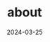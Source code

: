 ---
# Leave the homepage title empty to use the site title
title: about
date: 2024-03-25
type: landing

sections:

  - block: features
    content:
      title: goal
      text: <br><span style="font-size:125%">My current interests are game development, artificial intelligence, VR content development, and quantum computing. My goal is to develop VR game content that provides users with a highly realistic experience, similar to the real world. To achieve this, I am interested in artificial intelligence technology that enables characters within the game to interact with users in realistic ways, as well as quantum computing technology that can meet the high-quality specifications required for developing such immersive games.</span>


  - block: features
    content:
      title: information
      text: |-
        <br> <span style="font-size:95%">Affiliation: Department of Computer Science, Jeonbuk National University
        -Ongoing Projects
        -Development of a Fall Prevention Program Using Human Motion Detection Technology
        -Development of a Web Game Using Cloud Services</span> <br>
      email: mmnkjiae@gmail.com
      phone: +82-10-2923-5525
      autolink: true

    design:
      columns: '3'

  
  
---